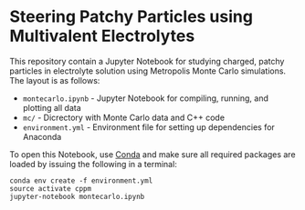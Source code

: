 # Steering Patchy Particles using Multivalent Electrolytes

This repository contain a Jupyter Notebook for studying charged, patchy particles
in electrolyte solution using Metropolis Monte Carlo simulations. The layout is as follows:

- `montecarlo.ipynb` - Jupyter Notebook for compiling, running, and plotting all data
- `mc/` - Dicrectory with Monte Carlo data and C++ code
- `environment.yml` - Environment file for setting up dependencies for Anaconda

To open this Notebook, use [Conda](https://www.continuum.io/downloads) and make sure all required packages are loaded
by issuing the following in a terminal:

    conda env create -f environment.yml
    source activate cppm
    jupyter-notebook montecarlo.ipynb
